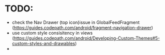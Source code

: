 # TODO:
- check the Nav Drawer (top icon)issue in GlobalFeedFragment (https://guides.codepath.com/android/fragment-navigation-drawer)
- use custom style  consisitency in views (https://guides.codepath.com/android/Developing-Custom-Themes#5-custom-styles-and-drawables) 
- 